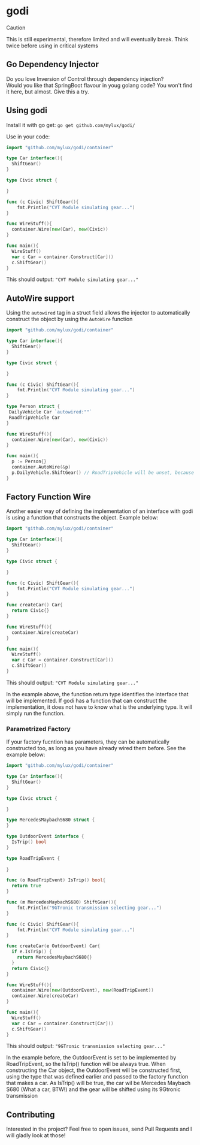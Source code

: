 # godi

> [!Caution]
> This is still experimental, therefore limited and will eventually break. Think twice before using in critical systems

## Go Dependency Injector
Do you love Inversion of Control through dependency injection?  
Would you like that SpringBoot flavour in youg golang code? You won't find it here, but almost. Give this a try.

## Using godi
Install it with go get:
`go get github.com/mylux/godi/`

Use in your code:

```go
import "github.com/mylux/godi/container"

type Car interface(){
  ShiftGear()
}

type Civic struct {

}

func (c Civic) ShiftGear(){
    fmt.Println("CVT Module simulating gear...")
}

func WireStuff(){
  container.Wire(new(Car), new(Civic))
}

func main(){
  WireStuff()
  var c Car = container.Construct[Car]()
  c.ShiftGear()
}
```

This should output:
`"CVT Module simulating gear..."`

## AutoWire support
Using the `autowired` tag in a struct field allows the injector to automatically construct the object by using the `AutoWire` function
```go
import "github.com/mylux/godi/container"

type Car interface(){
  ShiftGear()
}

type Civic struct {

}

func (c Civic) ShiftGear(){
    fmt.Println("CVT Module simulating gear...")
}

type Person struct {
 DailyVehicle Car `autowired:""`
 RoadTripVehicle Car
}

func WireStuff(){
  container.Wire(new(Car), new(Civic))
}

func main(){
  p := Person{}
  container.AutoWire(&p)
  p.DailyVehicle.ShiftGear() // RoadTripVehicle will be unset, because it does not have the AutoWired tag
}

```

## Factory Function Wire
Another easier way of defining the implementation of an interface with godi is using a function that constructs the object. Example below:

```go
import "github.com/mylux/godi/container"

type Car interface(){
  ShiftGear()
}

type Civic struct {

}

func (c Civic) ShiftGear(){
    fmt.Println("CVT Module simulating gear...")
}

func createCar() Car{
  return Civic{}
}

func WireStuff(){
  container.Wire(createCar)
}

func main(){
  WireStuff()
  var c Car = container.Construct[Car]()
  c.ShiftGear()
}
```

This should output:
`"CVT Module simulating gear..."`

In the example above, the function return type identifies the interface that will be implemented. If godi has a function that can construct the implementation, it does not have to know what is the underlying type. It will simply run the function.

### Parametrized Factory
If your factory fucntion has parameters, they can be automatically constructed too, as long as you have already wired them before. See the example below:

```go
import "github.com/mylux/godi/container"

type Car interface(){
  ShiftGear()
}

type Civic struct {

}

type MercedesMaybachS680 struct {
}

type OutdoorEvent interface {
  IsTrip() bool
}

type RoadTripEvent {
  
}

func (o RoadTripEvent) IsTrip() bool{
  return true
}

func (m MercedesMaybachS680) ShiftGear(){
    fmt.Println("9GTronic transmission selecting gear...")
}

func (c Civic) ShiftGear(){
    fmt.Println("CVT Module simulating gear...")
}

func createCar(e OutdoorEvent) Car{
  if e.IsTrip() {
    return MercedesMaybachS680{}
  }
  return Civic{}
}

func WireStuff(){
  container.Wire(new(OutdoorEvent), new(RoadTripEvent))
  container.Wire(createCar)
}

func main(){
  WireStuff()
  var c Car = container.Construct[Car]()
  c.ShiftGear()
}
```

This should output:
`"9GTronic transmission selecting gear..."`

In the example before, the OutdoorEvent is set to be implemented by RoadTripEvent, so the IsTrip() function will be always true. When constructing the Car object, the OutdoorEvent will be constructed first, using the type that was defined earlier and passed to the factory function that makes a car. As IsTrip() will be true, the car wil be Mercedes Maybach S680 (What a car, BTW!) and the gear will be shifted using its 9Gtronic transmission

## Contributing
Interested in the project? Feel free to open issues, send Pull Requests and I will gladly look at those!
